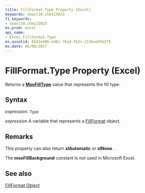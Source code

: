 ```yaml
---
title: FillFormat.Type Property (Excel)
keywords: vbaxl10.chm115023
f1_keywords:
- vbaxl10.chm115023
ms.prod: excel
api_name:
- Excel.FillFormat.Type
ms.assetid: 6542e486-e461-7b1d-fb2c-213bae93b279
ms.date: 06/08/2017
---
```



# FillFormat.Type Property (Excel)

Returns a  **[MsoFillType](Office.MsoFillType.md)** value that represents the fill type.


## Syntax

 _expression_. `Type`

 _expression_ A variable that represents a [FillFormat](Excel.FillFormat.md) object.


## Remarks

This property can also return  **xlAutomatic** or **xlNone** .

The  **msoFillBackground** constant is not used in Microsoft Excel.


## See also


[FillFormat Object](Excel.FillFormat.md)


